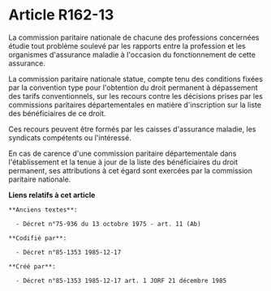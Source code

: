 # Article R162-13

La commission paritaire nationale de chacune des professions concernées étudie tout problème soulevé par les rapports entre
la profession et les organismes d'assurance maladie à l'occasion du fonctionnement de cette assurance. 

La commission paritaire nationale statue, compte tenu des conditions fixées par la convention type pour l'obtention du droit
permanent à dépassement des tarifs conventionnels, sur les recours contre les décisions prises par les commissions paritaires
départementales en matière d'inscription sur la liste des bénéficiaires de ce droit. 

Ces recours peuvent être formés par les caisses d'assurance maladie, les syndicats compétents ou l'intéressé. 

En cas de carence d'une commission paritaire départementale dans l'établissement et la tenue à jour de la liste des
bénéficiaires du droit permanent, ses attributions à cet égard sont exercées par la commission paritaire nationale.

**Liens relatifs à cet article**

	**Anciens textes**:

	  - Décret n°75-936 du 13 octobre 1975 - art. 11 (Ab)

	**Codifié par**:

	  - Décret n°85-1353 1985-12-17

	**Créé par**:

	  - Décret n°85-1353 1985-12-17 art. 1 JORF 21 décembre 1985
